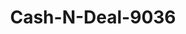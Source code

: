 ---
f_zip-code: 71232
f_state-code: LA
title: Cash-N-Deal-9036
f_phone: 318-878-1000
f_city-only: Delhi
f_address: 105 Elm Street Delhi
f_location-unique-id: '9036'
slug: cash-n-deal-9036
updated-on: '2024-05-30T13:46:58.046Z'
created-on: '2024-05-30T13:36:59.803Z'
published-on: '2024-05-30T13:54:32.469Z'
f_city-state: cms/city/delhi-la.md
f_company: cms/company/cash-n-deal.md
f_state: cms/state/louisiana.md
layout: '[payday-loan].html'
tags: payday-loan
---